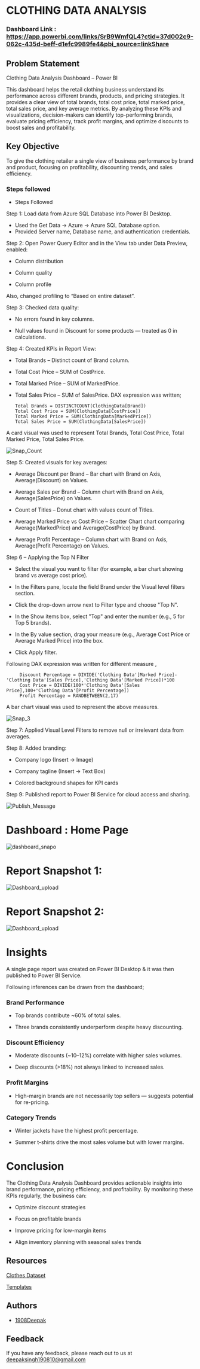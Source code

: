 # CLOTHING DATA ANALYSIS

### Dashboard Link : https://app.powerbi.com/links/SrB9WmfQL4?ctid=37d002c9-062c-435d-beff-d1efc9989fe4&pbi_source=linkShare

## Problem Statement

Clothing Data Analysis Dashboard – Power BI

This dashboard helps the retail clothing business understand its performance across different brands, products, and pricing strategies. It provides a clear view of total brands, total cost price, total marked price, total sales price, and key average metrics.
By analyzing these KPIs and visualizations, decision-makers can identify top-performing brands, evaluate pricing efficiency, track profit margins, and optimize discounts to boost sales and profitability.

## Key Objective

To give the clothing retailer a single view of business performance by brand and product, focusing on profitability, discounting trends, and sales efficiency.


### Steps followed 

- Steps Followed

Step 1: Load data from Azure SQL Database into Power BI Desktop. 
- Used the Get Data → Azure → Azure SQL Database option.  
- Provided Server name, Database name, and authentication credentials.

Step 2: Open Power Query Editor and in the View tab under Data Preview, enabled:

- Column distribution

- Column quality

- Column profile

Also, changed profiling to “Based on entire dataset”.

Step 3: Checked data quality:

- No errors found in key columns.

- Null values found in Discount for some products — treated as 0 in calculations.

Step 4: Created KPIs in Report View:

  -  Total Brands –  Distinct count of Brand column.

  - Total Cost Price –   SUM of CostPrice.

  - Total Marked Price – SUM of MarkedPrice.

-   Total Sales Price – SUM of SalesPrice.
DAX expression was written;
       
        Total Brands = DISTINCTCOUNT(ClothingData[Brand])
        Total Cost Price = SUM(ClothingData[CostPrice])
        Total Marked Price = SUM(ClothingData[MarkedPrice])
        Total Sales Price = SUM(ClothingData[SalesPrice])    

A card visual was used to represent Total Brands, Total Cost Price, Total Marked Price, Total Sales Price.

![Snap_Count](https://github.com/user-attachments/assets/35777b27-d74a-4232-afb6-aa41a0e6d88a)

Step 5: Created visuals for key averages:

- Average Discount per Brand – Bar chart with Brand on Axis, Average(Discount) on Values.

- Average Sales per Brand – Column chart with Brand on Axis, Average(SalesPrice) on Values.

- Count of Titles – Donut chart with values count of Titles.

- Average Marked Price vs Cost Price – Scatter Chart chart comparing Average(MarkedPrice) and Average(CostPrice) by Brand.

- Average Profit Percentage – Column chart with Brand on Axis, Average(Profit Percentage) on Values.

Step 6 – Applying the Top N Filter

- Select the visual you want to filter (for example, a bar chart showing brand vs average cost price).

- In the Filters pane, locate the field Brand under the Visual level filters section.

- Click the drop-down arrow next to Filter type and choose "Top N".

- In the Show items box, select "Top" and enter the number (e.g., 5 for Top 5 brands).

- In the By value section, drag your measure (e.g., Average Cost Price or Average Marked Price) into the box.

- Click Apply filter.
 
 
 Following DAX expression was written for different measure ,
 
         Discount Percentage = DIVIDE('Clothing Data'[Marked Price]-'Clothing Data'[Sales Price],'Clothing Data'[Marked Price])*100
         Cost Price = DIVIDE(100*'Clothing Data'[Sales Price],100+'Clothing Data'[Profit Percentage])
         Profit Percentage = RANDBETWEEN(2,17)
    
 A bar chart visual was used to represent the above measures.
 
 
 ![Snap_3](https://github.com/user-attachments/assets/0e68e7b3-fdd3-4682-83ee-c6dc201e77b3)
 
Step 7: Applied Visual Level Filters to remove null or irrelevant data from averages.

Step 8: Added branding:

- Company logo (Insert → Image)

- Company tagline (Insert → Text Box)

- Colored background shapes for KPI cards
 
Step 9: Published report to Power BI Service for cloud access and sharing.

![Publish_Message](https://github.com/user-attachments/assets/52578ba1-48f4-46d2-9cbb-8d7da17c75fc)

# Dashboard :   Home Page 

![dashboard_snapo](https://github.com/user-attachments/assets/fea8023c-a497-4113-9125-b6222de5bbb3)

 
 # Report Snapshot 1:

 
![Dashboard_upload](https://github.com/user-attachments/assets/a952b660-88f5-47cd-894e-6ef37260199d)

 # Report Snapshot 2:

 ![Dashboard_upload](https://github.com/user-attachments/assets/f6aa3931-7b3c-419e-b3eb-72202167e46c)



# Insights

A single page report was created on Power BI Desktop & it was then published to Power BI Service.

Following inferences can be drawn from the dashboard;

### Brand Performance

- Top brands contribute ~60% of total sales.

- Three brands consistently underperform despite heavy discounting.

### Discount Efficiency

- Moderate discounts (~10–12%) correlate with higher sales volumes.

- Deep discounts (>18%) not always linked to increased sales.

### Profit Margins

- High-margin brands are not necessarily top sellers — suggests potential for re-pricing.

### Category Trends

- Winter jackets have the highest profit percentage.

- Summer t-shirts drive the most sales volume but with lower margins.


           
# Conclusion

The Clothing Data Analysis Dashboard provides actionable insights into brand performance, pricing efficiency, and profitability. By monitoring these KPIs regularly, the business can:

- Optimize discount strategies

- Focus on profitable brands

- Improve pricing for low-margin items

- Align inventory planning with seasonal sales trends
   

## Resources

[Clothes Dataset](https://drive.google.com/drive/folders/1yrWdxKDRBPLIjXGOjAL4Va1ayhRg0c5m?usp=sharing)

[Templates](https://drive.google.com/drive/folders/1yrWdxKDRBPLIjXGOjAL4Va1ayhRg0c5m?usp=sharing)

## Authors

- [1908Deepak](https://github.com/1908Deepak)


## Feedback

If you have any feedback, please reach out to us at deepaksingh190810@gmail.com

